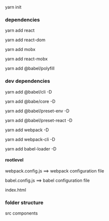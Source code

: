 yarn init

### dependencies ###

yarn add react

yarn add react-dom

yarn add mobx

yarn add react-mobx

yarn add @babel/polyfill

### dev dependencies ###

yarn add @babel/cli -D

yarn add @babe/core -D

yarn add @babel/preset-env -D

yarn add @babel/preset-react -D

yarn add webpack -D

yarn add webpack-cli -D

yarn add babel-loader -D

#### rootlevel

webpack.config.js ==> webpack configuration file

babel.config.js ==> babel configuration file

index.html


### folder structure ###

src
components
